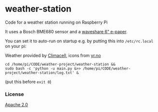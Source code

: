 # weather-station

Code for a weather station running on Raspberry Pi

It uses a Bosch BME680 sensor and a [waveshare 6" e-paper](https://www.waveshare.com/wiki/6inch_e-Paper_HAT).

You can set it to auto-run on startup e.g. by putting this into `/etc/rc.local` on your pi:

Weather provided by [Climacell](https://www.climacell.co/), icons from [yr.no](http://nrkno.github.io/yr-weather-symbols/)
```
cd /home/pi/CODE/weather-project/weather-station &&
sudo bash -c 'python -u main.py &>> /home/pi/CODE/weather-project/weather-station/log.txt' &
```

(put this before `exit 0`)

### License

[Apache 2.0](http://www.apache.org/licenses/LICENSE-2.0)
